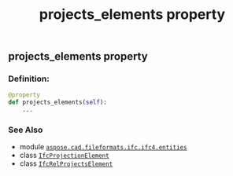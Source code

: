 ﻿---
title: projects_elements property
second_title: Aspose.CAD for Python via .NET API References
description: 
type: docs
weight: 130
url: /python-net/aspose.cad.fileformats.ifc.ifc4.entities/ifcprojectionelement/projects_elements/
is_root: false
---

## projects_elements property

### Definition:
```python
@property
def projects_elements(self):
    ...
```

### See Also
* module [`aspose.cad.fileformats.ifc.ifc4.entities`](../../)
* class [`IfcProjectionElement`](/cad/python-net/aspose.cad.fileformats.ifc.ifc4.entities/ifcprojectionelement)
* class [`IfcRelProjectsElement`](/cad/python-net/aspose.cad.fileformats.ifc.ifc4.entities/ifcrelprojectselement)
